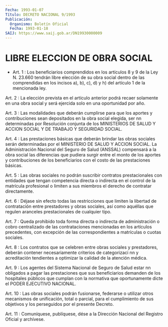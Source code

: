 ```yaml
---
Fecha: 1993-01-07
Título: DECRETO NACIONAL 9/1993
Publicación:
  Organismo: Boletín Oficial
  Fecha: 1993-01-18
SAIJ: https://www.saij.gob.ar/DN19930000009
---
```

# LIBRE ELECCION DE OBRA SOCIAL

<a id="1"></a>
* Art. 1 : Los beneficiarios comprendidos en los artículos 8 y 9 de la Ley N. 23.660 tendrán libre elección de su obra social dentro de las comprendidas en los incisos a), b), c), d) y h) del artículo 1 de la mencionada ley.

<a id="2"></a>
Art. 2 : La elección prevista en el artículo anterior podrá recaer solamente en una obra social y será ejercida solo en una oportunidad por año.

<a id="3"></a>
Art. 3 : Las modalidades que deberán cumplirse para que los aportes y contribuciones sean depositados en la obra social elegida, ser nn determinadas por Resolución conjunta de los MINISTERIOS DE SALUD Y ACCION SOCIAL Y DE TRABAJO Y SEGURIDAD SOCIAL.

<a id="4"></a>
Art. 4 : Las prestaciones básicas que deberán brindar las obras sociales serán determinadas por el MINISTERIO DE SALUD Y ACCION SOCIAL. La Administración Nacional del Seguro de Salud (ANSSAL) compensará a la obra social las diferencias que pudiera surgir entre el monto de los aportes y contribuciones de los beneficiarios con el costo de las prestaciones básicas.

<a id="5"></a>
Art. 5 : Las obras sociales no podrán suscribir contratos prestacionales con entidades que tengan competencia directa o indirecta en el control de la matrícula profesional o limiten a sus miembros el derecho de contratar directamente.

<a id="6"></a>
Art. 6 : Déjase sin efecto todas las restricciones que limiten la libertad de contratación entre prestadores y obras sociales, así como aquéllas que regulen aranceles prestacionales de cualquier tipo.

<a id="7"></a>
Art. 7 : Queda prohibido toda forma directa o indirecta de administración o cobro centralizado de las contrataciones mencionadas en los artículos precedentes, con excepción de las correspondientes a matrículas o cuotas sociales.

<a id="8"></a>
Art. 8 : Los contratos que se celebren entre obras sociales y prestadores, deberán contener necesariamente criterios de categorizaci nn y acreditación tendientes a optimizar la calidad de la atención médica.

<a id="9"></a>
Art. 9 : Los agentes del Sistema Nacional de Seguro de Salud estar nn obligados a pagar las prestaciones que sus beneficiarios demanden de los hospitales públicos que cumplan con la normativa que oportunamente dicte el PODER EJECUTIVO NACIONAL.

<a id="10"></a>
Art. 10 : Las obras sociales podrán fusionarse, federarse o utilizar otros mecanismos de unificación, total o parcial, para el cumplimiento de sus objetivos y los perseguidos por el presente Decreto.

<a id="11"></a>
Art. 11 : Comuníquese, publíquese, dése a la Dirección Nacional del Registro Oficial y archívese.
